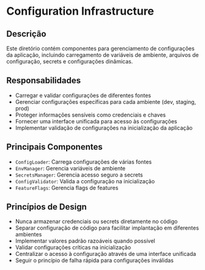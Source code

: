 # Configuration Infrastructure

## Descrição

Este diretório contém componentes para gerenciamento de configurações da aplicação, incluindo carregamento de variáveis de ambiente, arquivos de configuração, secrets e configurações dinâmicas.

## Responsabilidades

- Carregar e validar configurações de diferentes fontes
- Gerenciar configurações específicas para cada ambiente (dev, staging, prod)
- Proteger informações sensíveis como credenciais e chaves
- Fornecer uma interface unificada para acesso às configurações
- Implementar validação de configurações na inicialização da aplicação

## Principais Componentes

- `ConfigLoader`: Carrega configurações de várias fontes
- `EnvManager`: Gerencia variáveis de ambiente
- `SecretsManager`: Gerencia acesso seguro a secrets
- `ConfigValidator`: Valida a configuração na inicialização
- `FeatureFlags`: Gerencia flags de features

## Princípios de Design

- Nunca armazenar credenciais ou secrets diretamente no código
- Separar configuração de código para facilitar implantação em diferentes ambientes
- Implementar valores padrão razoáveis quando possível
- Validar configurações críticas na inicialização
- Centralizar o acesso à configuração através de uma interface unificada
- Seguir o princípio de falha rápida para configurações inválidas
